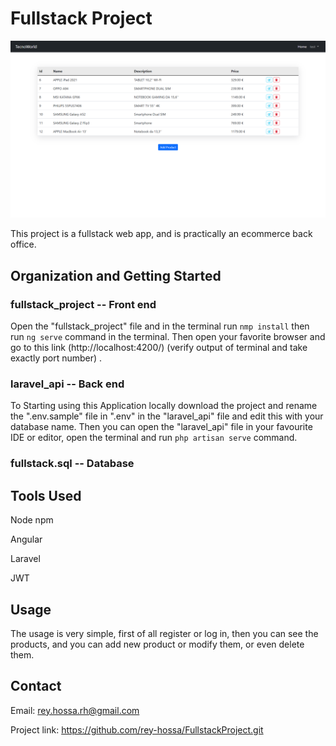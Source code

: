 # Fullstack Project

![Alt text](image.png "image")

This project is a fullstack web app, and is practically an ecommerce back office.

## Organization and Getting Started

### fullstack_project -- Front end
Open the "fullstack_project" file and in the terminal run `nmp install` then run `ng serve` command in the terminal. Then open your favorite browser and go to this link (http://localhost:4200/) (verify output of terminal and take exactly port number) . 


### laravel_api -- Back end

To Starting using this Application locally download the project and rename the ".env.sample" file in ".env" in the "laravel_api" file and edit this with your database name. Then you can open the "laravel_api" file in your favourite IDE or editor, open the terminal and run `php artisan serve` command.

### fullstack.sql -- Database

## Tools Used

Node npm

Angular

Laravel

JWT


## Usage

The usage is very simple, first of all register or log in, then you can see the products, and you can add new product or modify them, or even delete them.

## Contact
Email: rey.hossa.rh@gmail.com

Project link: https://github.com/rey-hossa/FullstackProject.git
